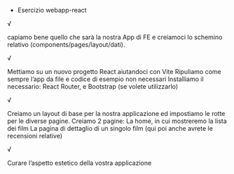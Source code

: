 - Esercizio webapp-react

<!-- MILESTONE 0 -->√
capiamo bene quello che sarà la nostra App di FE e creiamoci lo schemino relativo (components/pages/layout/dati).

<!-- MILESTONE 1 -->√
Mettiamo su un nuovo progetto React aiutandoci con Vite 
Ripuliamo come sempre l’app da file e codice di esempio non necessari
Installiamo il necessario: React Router, e Bootstrap (se volete utilizzarlo)

<!-- MILESTONE 2 -->√
Creiamo un layout di base per la nostra applicazione ed impostiamo le rotte per le diverse pagine.
Creiamo 2 pagine:
La home, in cui mostreremo la lista dei film 
La pagina di dettaglio di un singolo film (qui poi anche avrete le recensioni relative)

<!-- BONUS -->√
Curare l’aspetto estetico della vostra applicazione
